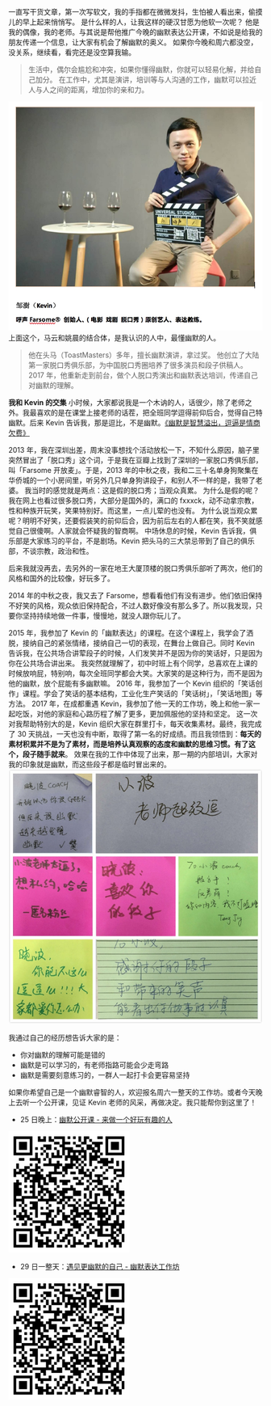 一直写干货文章，第一次写软文，我的手指都在微微发抖，生怕被人看出来，偷摸儿的早上起来悄悄写。
是什么样的人，让我这样的硬汉甘愿为他软一次呢？
他是我的偶像，我的老师。与其说是帮他推广今晚的幽默表达公开课，不如说是给我的朋友传递一个信息，让大家有机会了解幽默的奥义。
如果你今晚和周六都没空，没关系，继续看，看完还是没空算我输。

>生活中，偶尔会尴尬和冲突，如果你懂得幽默，你就可以轻易化解，并给自己加分。
在工作中，尤其是演讲，培训等与人沟通的工作，幽默可以拉近人与人之间的距离，增加你的亲和力。

![](./_image/2017-04-25-12-11-22.jpg)
上面这个，马云和姚晨的结合体，是我认识的人中，最懂幽默的人。

>他在头马（ToastMasters）多年，擅长幽默演讲，拿过奖。
他创立了大陆第一家脱口秀俱乐部，为中国脱口秀圈培养了很多演员和段子供稿人。
2017 年，他重新走到前台，做个人脱口秀演出和幽默表达培训，传递自己对幽默的理解。

**我和 Kevin 的交集**
小时候，大家都说我是一个木讷的人，话很少，除了老师之外。我最喜欢的是在课堂上接老师的话茬，把全班同学逗得前仰后合，觉得自己特幽默。后来 Kevin 告诉我，那是逗比，不是幽默。[《幽默是智慧溢出，逗逼是情商欠费》](http://www.jianshu.com/p/37302d312000)

2013 年，我在深圳出差，周末没事想找个活动放松一下，不知什么原因，脑子里突然冒出了「脱口秀」这个词，于是我在豆瓣上找到了深圳的一家脱口秀俱乐部，叫「Farsome 开放麦」。于是，2013 年的中秋之夜，我和二三十名单身狗聚集在华侨城的一个小房间里，听另外几只单身狗讲段子，和别人不一样的是，我带了老婆。
我当时的感觉就是两点：这是假的脱口秀；当观众真累。
为什么是假的呢？我在网上也看过很多脱口秀，大部分是国外的，满口的 fxxxck，动不动拿宗教，性和种族开玩笑，笑果特别好。而这里，一点儿荤的也没有。
为什么说当观众累呢？明明不好笑，还要假装笑的前仰后合，因为前后左右的人都在笑，我不笑就感觉自己很傻啊。人家就会怀疑我的智商啊。
中场休息的时候，Kevin 告诉我，俱乐部是大家练习的平台，不是剧场。Kevin 把头马的三大禁忌带到了自己的俱乐部，不谈宗教，政治和性。

后来我就没再去，去另外的一家在地王大厦顶楼的脱口秀俱乐部听了两次，他们的风格和国外的比较像，好玩多了。

2014 年的中秋之夜，我又去了 Farsome，想看看他们有没有进步。他们依旧保持不好笑的风格，观众依旧保持配合，不过人数好像没有那么多了。所以我发现，只要你坚持持续地做一件事，慢慢地，就没人跟你玩儿了。

2015 年，我参加了 Kevin 的「幽默表达」的课程。在这个课程上，我学会了洒脱，接纳自己的紧张情绪，接纳自己一切的表现，在舞台上做自己。同时 Kevin 告诉我，在公共场合讲荤段子的时候，人们发笑并不是因为你的笑话好，只是因为你在公共场合讲出来。
我突然就理解了，初中时班上有个同学，总喜欢在上课的时候放响屁，特别响，每次全班同学都会大笑。大家笑的是这种行为，而不是因为他的幽默，放个屁能有多幽默嘛。
2016 年，我参加了一个 Kevin 组织的「笑话创作」课程。学会了笑话的基本结构，工业化生产笑话的「笑话树」，「笑话地图」等方法。
2017 年，在成都重遇 Kevin，我参加了他一天的工作坊，晚上和他一家一起吃饭，对他的家庭和心路历程了解了更多，更加佩服他的坚持和坚定。
这一次对我帮助特别大的是，Kevin 组织大家在群里打卡，每天收集素材。最终，我完成了 30 天挑战，一天也没有中断，取得了第一名的好成绩。而且我领悟到：**每天的素材积累并不是为了素材，而是培养认真观察的态度和幽默的思维习惯。有了这个，段子随手就来**。
效果在我的工作中体现了出来，那一期的内部培训，大家对我的印象就是幽默，而这些段子都是临时冒出来的。
![](./_image/2017-04-25-12-39-42.jpg)

我通过自己的经历想告诉大家的是：
* 你对幽默的理解可能是错的
* 幽默是可以学习的，有老师指路可能会少走弯路
* 幽默是需要刻意练习的，一群人一起打卡会更容易坚持

如果你希望自己是一个幽默睿智的人，欢迎报名周六一整天的工作坊。或者今天晚上去听一个公开课，见证 Kevin 老师的风采，再做决定。我只能帮你到这里了！
* 25 日晚上：[幽默公开课 - 来做一个好玩有趣的人](http://www.huodongxing.com/event/3384316752900?qd=%E8%BD%AF%E6%96%87)

![](./_image/2017-04-25-12-54-33.jpg)

* 29 日一整天：[遇见更幽默的自己 - 幽默表达工作坊](http://www.huodongxing.com/event/3384323534200?qd=%E8%BD%AF%E6%96%87)

![](./_image/2017-04-25-12-55-05.jpg)
